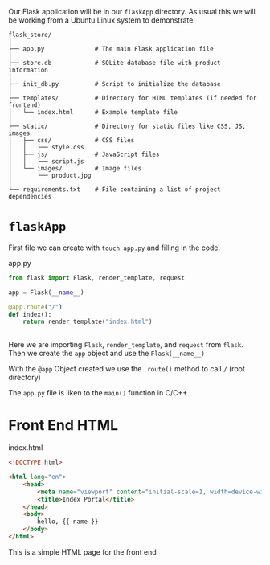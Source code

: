 Our Flask application will be in our `flaskApp` directory.  As usual this we will be working from a Ubuntu Linux system to demonstrate.

```
flask_store/
│
├── app.py              # The main Flask application file
│
├── store.db            # SQLite database file with product information
│
├── init_db.py          # Script to initialize the database
│
├── templates/          # Directory for HTML templates (if needed for frontend)
│   └── index.html      # Example template file
│
├── static/             # Directory for static files like CSS, JS, images
│   ├── css/            # CSS files
│   │   └── style.css
│   ├── js/             # JavaScript files
│   │   └── script.js
│   └── images/         # Image files
│       └── product.jpg
│
└── requirements.txt    # File containing a list of project dependencies
```

# `flaskApp`

First file we can create with `touch app.py` and filling in the code.


app.py
```python
from flask import Flask, render_template, request

app = Flask(__name__)

@app.route("/")
def index():
	return render_template("index.html")
	
```

Here we are importing `Flask`, `render_template`, and `request` from `flask`.  Then we create the `app` object and use the `Flask(__name__)` 

With the `@app` Object created we use the `.route()` method to call `/` (root directory)

The `app.py` file is liken to the `main()` function in C/C++.


# Front End HTML



index.html
```html
<!DOCTYPE html>

<html lang="en">
    <head>
        <meta name="viewport" content="initial-scale=1, width=device-width">
        <title>Index Portal</title>
    </head>
    <body>
        hello, {{ name }}
    </body>
</html>
```

This is a simple HTML page for the front end


